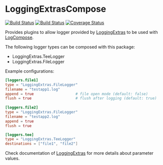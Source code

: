 # LoggingExtrasCompose

[![Build Status](https://travis-ci.org/tanmaykm/LoggingExtrasCompose.jl.png)](https://travis-ci.org/tanmaykm/LoggingExtrasCompose.jl) 
[![Build Status](https://ci.appveyor.com/api/projects/status/github/tanmaykm/LoggingExtrasCompose.jl?branch=master&svg=true)](https://ci.appveyor.com/project/tanmaykm/loggingextrascompose-jl/branch/master) 
[![Coverage Status](https://coveralls.io/repos/github/tanmaykm/LoggingExtrasCompose.jl/badge.svg?branch=master)](https://coveralls.io/github/tanmaykm/LoggingExtrasCompose.jl?branch=master)

Provides plugins to allow logger provided by [LoggingExtras](https://github.com/oxinabox/LoggingExtras.jl) to be used with [LogCompose](https://github.com/tanmaykm/LogCompose.jl).

The following logger types can be composed with this package:
- LoggingExtras.TeeLogger
- LoggingExtras.FileLogger

Example configurations:

```toml
[loggers.file1]
type = "LoggingExtras.FileLogger"
filename = "testapp1.log"
append = true                   # file open mode (default: false)
flush = true                    # flush after logging (default: true)
    
[loggers.file2]
type = "LoggingExtras.FileLogger"
filename = "testapp2.log"
append = true
flush = true

[loggers.tee]
type = "LoggingExtras.TeeLogger"
destinations = ["file1", "file2"]
```

Check documentation of [LoggingExtras](https://github.com/oxinabox/LoggingExtras.jl) for more details about parameter values.
